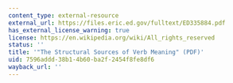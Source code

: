 ```yaml
---
content_type: external-resource
external_url: https://files.eric.ed.gov/fulltext/ED335884.pdf
has_external_license_warning: true
license: https://en.wikipedia.org/wiki/All_rights_reserved
status: ''
title: '"The Structural Sources of Verb Meaning" (PDF)'
uid: 7596addd-38b1-4b60-ba2f-2454f8fe8df6
wayback_url: ''
---
```

